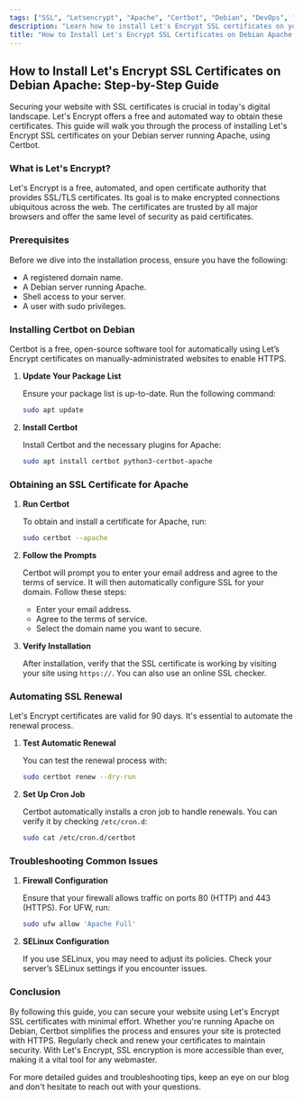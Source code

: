 ```yaml
---
tags: ["SSL", "Letsencrypt", "Apache", "Certbot", "Debian", "DevOps", "SEO"]
description: "Learn how to install Let's Encrypt SSL certificates on your Debian Apache server using Certbot. This step-by-step guide ensures your site is secure with HTTPS."
title: "How to Install Let's Encrypt SSL Certificates on Debian Apache: Step-by-Step Guide"
---
```


## How to Install Let's Encrypt SSL Certificates on Debian Apache: Step-by-Step Guide

Securing your website with SSL certificates is crucial in today's digital landscape. Let's Encrypt offers a free and automated way to obtain these certificates. This guide will walk you through the process of installing Let's Encrypt SSL certificates on your Debian server running Apache, using Certbot.

### What is Let's Encrypt?

Let's Encrypt is a free, automated, and open certificate authority that provides SSL/TLS certificates. Its goal is to make encrypted connections ubiquitous across the web. The certificates are trusted by all major browsers and offer the same level of security as paid certificates.

### Prerequisites

Before we dive into the installation process, ensure you have the following:

- A registered domain name.
- A Debian server running Apache.
- Shell access to your server.
- A user with sudo privileges.

### Installing Certbot on Debian

Certbot is a free, open-source software tool for automatically using Let’s Encrypt certificates on manually-administrated websites to enable HTTPS.

1. **Update Your Package List**

   Ensure your package list is up-to-date. Run the following command:

   ```bash
   sudo apt update
   ```

2. **Install Certbot**

   Install Certbot and the necessary plugins for Apache:

   ```bash
   sudo apt install certbot python3-certbot-apache
   ```

### Obtaining an SSL Certificate for Apache

1. **Run Certbot**

   To obtain and install a certificate for Apache, run:

   ```bash
   sudo certbot --apache
   ```

2. **Follow the Prompts**

   Certbot will prompt you to enter your email address and agree to the terms of service. It will then automatically configure SSL for your domain. Follow these steps:
   
   - Enter your email address.
   - Agree to the terms of service.
   - Select the domain name you want to secure.

3. **Verify Installation**

   After installation, verify that the SSL certificate is working by visiting your site using `https://`. You can also use an online SSL checker.

### Automating SSL Renewal

Let's Encrypt certificates are valid for 90 days. It's essential to automate the renewal process.

1. **Test Automatic Renewal**

   You can test the renewal process with:

   ```bash
   sudo certbot renew --dry-run
   ```

2. **Set Up Cron Job**

   Certbot automatically installs a cron job to handle renewals. You can verify it by checking `/etc/cron.d`:

   ```bash
   sudo cat /etc/cron.d/certbot
   ```

### Troubleshooting Common Issues

1. **Firewall Configuration**

   Ensure that your firewall allows traffic on ports 80 (HTTP) and 443 (HTTPS). For UFW, run:

   ```bash
   sudo ufw allow 'Apache Full'
   ```

2. **SELinux Configuration**

   If you use SELinux, you may need to adjust its policies. Check your server’s SELinux settings if you encounter issues.

### Conclusion

By following this guide, you can secure your website using Let's Encrypt SSL certificates with minimal effort. Whether you're running Apache on Debian, Certbot simplifies the process and ensures your site is protected with HTTPS. Regularly check and renew your certificates to maintain security. With Let's Encrypt, SSL encryption is more accessible than ever, making it a vital tool for any webmaster.

For more detailed guides and troubleshooting tips, keep an eye on our blog and don't hesitate to reach out with your questions.
